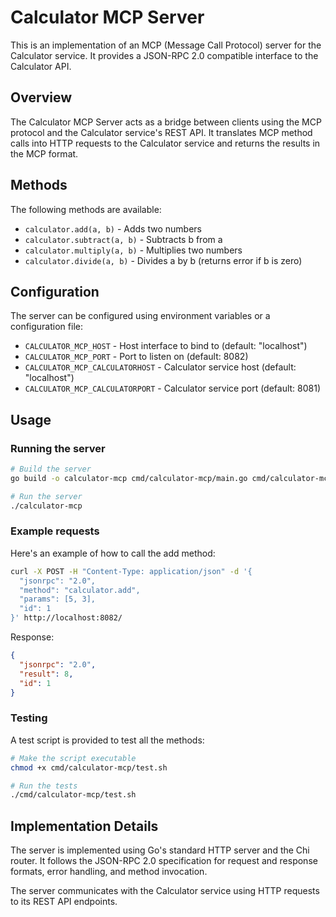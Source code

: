 # Calculator MCP Server

This is an implementation of an MCP (Message Call Protocol) server for the Calculator service. It provides a JSON-RPC 2.0 compatible interface to the Calculator API.

## Overview

The Calculator MCP Server acts as a bridge between clients using the MCP protocol and the Calculator service's REST API. It translates MCP method calls into HTTP requests to the Calculator service and returns the results in the MCP format.

## Methods

The following methods are available:

- `calculator.add(a, b)` - Adds two numbers
- `calculator.subtract(a, b)` - Subtracts b from a
- `calculator.multiply(a, b)` - Multiplies two numbers
- `calculator.divide(a, b)` - Divides a by b (returns error if b is zero)

## Configuration

The server can be configured using environment variables or a configuration file:

- `CALCULATOR_MCP_HOST` - Host interface to bind to (default: "localhost")
- `CALCULATOR_MCP_PORT` - Port to listen on (default: 8082)
- `CALCULATOR_MCP_CALCULATORHOST` - Calculator service host (default: "localhost")
- `CALCULATOR_MCP_CALCULATORPORT` - Calculator service port (default: 8081)

## Usage

### Running the server

```bash
# Build the server
go build -o calculator-mcp cmd/calculator-mcp/main.go cmd/calculator-mcp/applicationConfig.go

# Run the server
./calculator-mcp
```

### Example requests

Here's an example of how to call the add method:

```bash
curl -X POST -H "Content-Type: application/json" -d '{
  "jsonrpc": "2.0",
  "method": "calculator.add",
  "params": [5, 3],
  "id": 1
}' http://localhost:8082/
```

Response:

```json
{
  "jsonrpc": "2.0",
  "result": 8,
  "id": 1
}
```

### Testing

A test script is provided to test all the methods:

```bash
# Make the script executable
chmod +x cmd/calculator-mcp/test.sh

# Run the tests
./cmd/calculator-mcp/test.sh
```

## Implementation Details

The server is implemented using Go's standard HTTP server and the Chi router. It follows the JSON-RPC 2.0 specification for request and response formats, error handling, and method invocation.

The server communicates with the Calculator service using HTTP requests to its REST API endpoints.